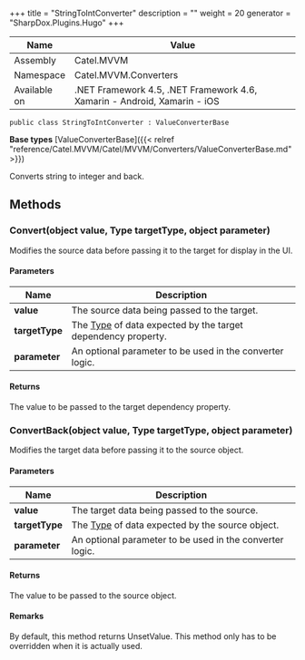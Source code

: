 

+++
title = "StringToIntConverter" 
description = ""
weight = 20
generator = "SharpDox.Plugins.Hugo"
+++

Name|Value
---|---
Assembly|Catel.MVVM
Namespace|Catel.MVVM.Converters
Available on|.NET Framework 4.5, .NET Framework 4.6, Xamarin - Android, Xamarin - iOS

```
public class StringToIntConverter : ValueConverterBase
```

**Base types**
[ValueConverterBase]({{< relref "reference/Catel.MVVM/Catel/MVVM/Converters/ValueConverterBase.md" >}})

Converts string to integer and back.

## Methods

### Convert(object value, Type targetType, object parameter)

Modifies the source data before passing it to the target for display in the UI.

#### Parameters

Name|Description
---|---
**value**|The source data being passed to the target.
**targetType**|The [Type](#) of data expected by the target dependency property.
**parameter**|An optional parameter to be used in the converter logic.

#### Returns

The value to be passed to the target dependency property.

### ConvertBack(object value, Type targetType, object parameter)

Modifies the target data before passing it to the source object.

#### Parameters

Name|Description
---|---
**value**|The target data being passed to the source.
**targetType**|The [Type](#) of data expected by the source object.
**parameter**|An optional parameter to be used in the converter logic.

#### Returns

The value to be passed to the source object.

#### Remarks

By default, this method returns UnsetValue. This method only has to be overridden when it is actually used.

